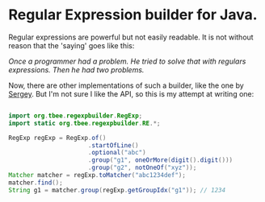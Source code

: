 # Regular Expression builder for Java.
Regular expressions are powerful but not easily readable. 
It is not without reason that the 'saying' goes like this:

_Once a programmer had a problem. He tried to solve that with regulars expressions. Then he had two problems._

Now, there are other implementations of such a builder, like the one by [Sergey](https://github.com/sgreben/regex-builder).
But I'm not sure I like the API, so this is my attempt at writing one:

```java

import org.tbee.regexpbuilder.RegExp;
import static org.tbee.regexpbuilder.RE.*;

RegExp regExp = RegExp.of()
                      .startOfLine()
                      .optional("abc")
                      .group("g1", oneOrMore(digit().digit()))
                      .group("g2", notOneOf("xyz"));
Matcher matcher = regExp.toMatcher("abc1234def");
matcher.find();
String g1 = matcher.group(regExp.getGroupIdx("g1")); // 1234
```

